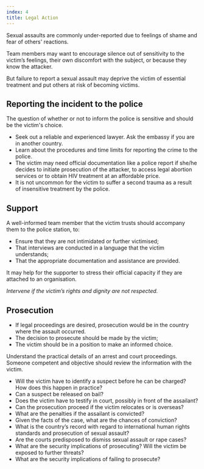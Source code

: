 ```yaml
---
index: 4
title: Legal Action
---
```

Sexual assaults are commonly under-reported due to feelings of shame and fear of others' reactions. 

Team members may want to encourage silence out of sensitivity to the victim’s feelings, their own
discomfort with the subject, or because they know the attacker. 

But failure to report a sexual assault may deprive the victim of essential treatment and put others at risk of becoming victims. 

## Reporting the incident to the police

The question of whether or not to inform the police is sensitive and should be the victim's choice.

*	Seek out a reliable and experienced lawyer. Ask the embassy if you are in another country. 
*	Learn about the procedures and time limits for reporting the crime to the police. 
*	The victim may need official documentation like a police report if she/he decides to initiate prosecution of the attacker, to access legal abortion services or to obtain HIV treatment at an affordable price.
* 	It is not uncommon for the victim to suffer a second trauma as a result of
insensitive treatment by the police.

## Support

A well-informed team member that the victim trusts should accompany them to the police station, to:  

*	Ensure that they are not intimidated or further victimised;
*  That interviews are conducted in a language that the victim understands;
*  That the appropriate documentation and assistance are provided.

It may help for the supporter to stress their official capacity if they are attached to an organisation. 

*Intervene if the victim’s rights and dignity are not respected.*

## Prosecution

*	If legal proceedings are desired, prosecution would be in the country where the assault occurred.
*	The decision to prosecute should be made by the victim;
*	The victim should be in a position to make an informed choice. 

Understand the practical details of an arrest and court
proceedings. Someone competent and objective should review the information with the victim. 

*	Will the victim have to identify a suspect before he can be
charged? How does this happen in practice? 
*	 Can a suspect be released on bail? 
*	Does the victim have to testify in court, possibly in front of the assailant?
* 	Can the prosecution proceed if the victim relocates or is overseas? 
*  	What are the penalties if the assailant is convicted? 
*   Given the facts of the case, what are the chances of conviction? 
*   What is the country’s record with regard to
international human rights standards and prosecution of sexual assault? 
*	Are
the courts predisposed to dismiss sexual assault or rape cases? 
*	What are the security implications of prosecuting? Will the victim be exposed to further threats? 
* 	What are the security implications of failing to prosecute?
